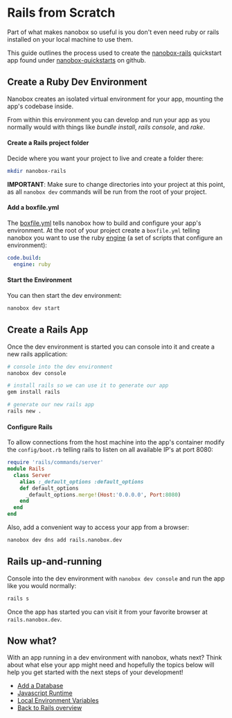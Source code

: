 # Rails from Scratch
Part of what makes nanobox so useful is you don't even need ruby or rails installed on your local machine to use them.

This guide outlines the process used to create the <a href="https://github.com/nanobox-quickstarts/nanobox-rails" target="\_blank">nanobox-rails</a> quickstart app found under <a href="https://github.com/nanobox-quickstarts" target="\_blank">nanobox-quickstarts</a> on github.

## Create a Ruby Dev Environment
Nanobox creates an isolated virtual environment for your app, mounting the app's codebase inside.

From within this environment you can develop and run your app as you normally would with things like *bundle install*, *rails console*, and *rake*.

#### Create a Rails project folder
Decide where you want your project to live and create a folder there:

```bash
mkdir nanobox-rails
```

**IMPORTANT**: Make sure to change directories into your project at this point, as all `nanobox dev` commands will be run from the root of your project.

#### Add a boxfile.yml
The <a href="https://docs.nanobox.io/boxfile/" target="\_blank">boxfile.yml</a> tells nanobox how to build and configure your app's environment. At the root of your project create a `boxfile.yml` telling nanobox you want to use the ruby <a href="https://docs.nanobox.io/engines/" target="\_blank">engine</a> (a set of scripts that configure an environment):

```yaml
code.build:
  engine: ruby
```

#### Start the Environment
You can then start the dev environment:

```bash
nanobox dev start
```

## Create a Rails App
Once the dev environment is started you can console into it and create a new rails application:

```bash
# console into the dev environment
nanobox dev console

# install rails so we can use it to generate our app
gem install rails

# generate our new rails app
rails new .
```

#### Configure Rails
To allow connections from the host machine into the app's container modify the `config/boot.rb` telling rails to listen on all available IP's at port 8080:

```ruby
require 'rails/commands/server'
module Rails
  class Server
    alias :_default_options :default_options
    def default_options
      _default_options.merge!(Host:'0.0.0.0', Port:8080)
    end
  end
end
```

Also, add a convenient way to access your app from a browser:

```bash
nanobox dev dns add rails.nanobox.dev
```

## Rails up-and-running
Console into the dev environment with `nanobox dev console` and run the app like you would normally:

```bash
rails s
```

Once the app has started you can visit it from your favorite browser at `rails.nanobox.dev`.

## Now what?
With an app running in a dev environment with nanobox, whats next? Think about what else your app might need and hopefully the topics below will help you get started with the next steps of your development!

* [Add a Database](/ruby/rails/add-a-database)
* [Javascript Runtime](/ruby/rails/javascript-runtime)
* [Local Environment Variables](/ruby/rails/local-evars)
* [Back to Rails overview](/ruby/rails)

